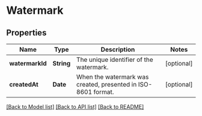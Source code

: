 # Watermark

## Properties
Name | Type | Description | Notes
------------ | ------------- | ------------- | -------------
**watermarkId** | **String** | The unique identifier of the watermark. | [optional] 
**createdAt** | **Date** | When the watermark was created, presented in ISO-8601 format. | [optional] 

[[Back to Model list]](../README.md#documentation-for-models) [[Back to API list]](../README.md#documentation-for-api-endpoints) [[Back to README]](../README.md)


